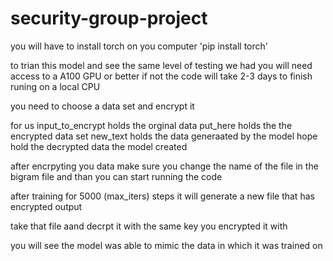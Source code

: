 # security-group-project

you will have to install torch on you computer 'pip install torch' 

to trian this model and see the same level of testing we had you will need access to a A100 GPU or better if not the code will take 2-3 days to finish runing on a local CPU

you need to choose a data set and encrypt it 

for us input_to_encrypt holds the orginal data 
put_here holds the the encrypted data set 
new_text holds the data generaated by the model 
hope hold the decrypted data the model created 

after encrpyting you data make sure you change the name of the file in the bigram file and than you can start running the code 

after training for 5000 (max_iters) steps it will generate a new file that has encrypted output 

take that file aand decrpt it with the same key you encrypted it with 

you will see the model was able to mimic the data in which it was trained on 


